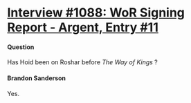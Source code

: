 # [Interview #1088: WoR Signing Report - Argent, Entry #11](https://www.theoryland.com/intvmain.php?i=1088#11)

#### Question

Has Hoid been on Roshar before
*The Way of Kings*
?

#### Brandon Sanderson

Yes.

